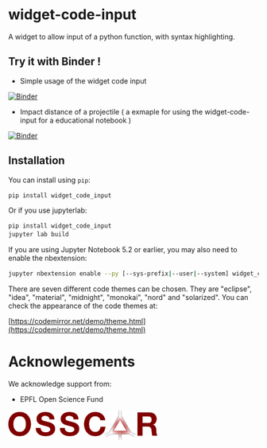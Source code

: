 
# widget-code-input

A widget to allow input of a python function, with syntax highlighting.

## Try it with Binder !

* Simple usage of the widget code input

[![Binder](https://mybinder.org/badge_logo.svg)](https://mybinder.org/v2/gh/osscar-org/widget-code-input/master?urlpath=%2Flab%2Ftree%2Fexamples%2Fintroduction.ipynb)

* Impact distance of a projectile ( a exmaple for using the widget-code-input for a educational notebook )

[![Binder](https://mybinder.org/badge_logo.svg)](https://mybinder.org/v2/gh/osscar-org/widget-code-input/develop?urlpath=%2Fvoila%2Frender%2Fdemos%2Fprojectile-notebook.ipynb)

## Installation

You can install using `pip`:

```bash
pip install widget_code_input
```

Or if you use jupyterlab:

```bash
pip install widget_code_input
jupyter lab build
```

If you are using Jupyter Notebook 5.2 or earlier, you may also need to enable
the nbextension:
```bash
jupyter nbextension enable --py [--sys-prefix|--user|--system] widget_code_input
```
There are seven different code themes can be chosen. They are "eclipse",
"idea", "material", "midnight", "monokai", "nord" and "solarized".
You can check the appearance of the code themes at:

[https://codemirror.net/demo/theme.html](https://codemirror.net/demo/theme.html)


# Acknowlegements

We acknowledge support from:
* EPFL Open Science Fund

<img src='./OSSCAR-logo.png' width='300'>
